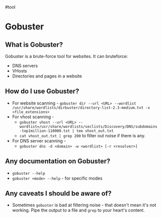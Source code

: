 #tool

# Gobuster
## What is Gobuster?
Gobuster is a brute-force tool for websites. It can bruteforce:
* DNS servers
* VHosts
* Directories and pages in a website

## How do I use Gobuster?
* For website scanning - `gobuster dir --url <URL> --wordlist /usr/share/wordlists/dirbuster/directory-list-2.3-medium.txt -x <file_extensions>`
* For vhost scanning - 
	* `gobuster vhost --url <URL> --wordlist=/usr/share/wordlists/seclists/Discovery/DNS/subdomains-top1million-110000.txt | tee vhost_out.txt`
	* `cat vhost_out.txt | grep 200` to filter out noise if there is any.
* For DNS server scanning - 
	* `gobuster dns -d <domain> -w <wordlist> [-r <resolver>]`

## Any documentation on Gobuster?
* `gobuster --help`
* `gobuster <mode> --help` - for specific modes

## Any caveats I should be aware of?
* Sometimes `gobuster` is bad at filtering noise - that doesn't mean it's not working. Pipe the output to a file and `grep` to your heart's content.